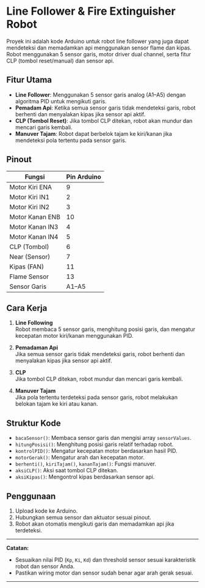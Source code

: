 # Line Follower & Fire Extinguisher Robot

Proyek ini adalah kode Arduino untuk robot line follower yang juga dapat mendeteksi dan memadamkan api menggunakan sensor flame dan kipas. Robot menggunakan 5 sensor garis, motor driver dual channel, serta fitur CLP (tombol reset/manual) dan sensor api.

## Fitur Utama

- **Line Follower**: Menggunakan 5 sensor garis analog (A1–A5) dengan algoritma PID untuk mengikuti garis.
- **Pemadam Api**: Ketika semua sensor garis tidak mendeteksi garis, robot berhenti dan menyalakan kipas jika sensor api aktif.
- **CLP (Tombol Reset)**: Jika tombol CLP ditekan, robot akan mundur dan mencari garis kembali.
- **Manuver Tajam**: Robot dapat berbelok tajam ke kiri/kanan jika mendeteksi pola tertentu pada sensor garis.

## Pinout

| Fungsi            | Pin Arduino |
|-------------------|-------------|
| Motor Kiri ENA    | 9           |
| Motor Kiri IN1    | 2           |
| Motor Kiri IN2    | 3           |
| Motor Kanan ENB   | 10          |
| Motor Kanan IN3   | 4           |
| Motor Kanan IN4   | 5           |
| CLP (Tombol)      | 6           |
| Near (Sensor)     | 7           |
| Kipas (FAN)       | 11          |
| Flame Sensor      | 13          |
| Sensor Garis      | A1–A5       |

## Cara Kerja

1. **Line Following**  
   Robot membaca 5 sensor garis, menghitung posisi garis, dan mengatur kecepatan motor kiri/kanan menggunakan PID.

2. **Pemadaman Api**  
   Jika semua sensor garis tidak mendeteksi garis, robot berhenti dan menyalakan kipas jika sensor api aktif.

3. **CLP**  
   Jika tombol CLP ditekan, robot mundur dan mencari garis kembali.

4. **Manuver Tajam**  
   Jika pola tertentu terdeteksi pada sensor garis, robot melakukan belokan tajam ke kiri atau kanan.

## Struktur Kode

- `bacaSensor()`: Membaca sensor garis dan mengisi array `sensorValues`.
- `hitungPosisi()`: Menghitung posisi garis relatif terhadap robot.
- `kontrolPID()`: Mengatur kecepatan motor berdasarkan hasil PID.
- `motorGerak()`: Mengatur arah dan kecepatan motor.
- `berhenti()`, `kiriTajam()`, `kananTajam()`: Fungsi manuver.
- `aksiCLP()`: Aksi saat tombol CLP ditekan.
- `aksiKipas()`: Mengontrol kipas berdasarkan sensor api.

## Penggunaan

1. Upload kode ke Arduino.
2. Hubungkan semua sensor dan aktuator sesuai pinout.
3. Robot akan otomatis mengikuti garis dan memadamkan api jika terdeteksi.

---

**Catatan:**  
- Sesuaikan nilai PID (`Kp`, `Ki`, `Kd`) dan threshold sensor sesuai karakteristik robot dan sensor Anda.
- Pastikan wiring motor dan sensor sudah benar agar arah gerak sesuai.

---
